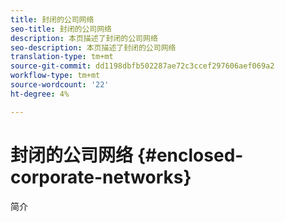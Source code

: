 ```yaml
---
title: 封闭的公司网络
seo-title: 封闭的公司网络
description: 本页描述了封闭的公司网络
seo-description: 本页描述了封闭的公司网络
translation-type: tm+mt
source-git-commit: dd1198dbfb502287ae72c3ccef297606aef069a2
workflow-type: tm+mt
source-wordcount: '22'
ht-degree: 4%

---
```



# 封闭的公司网络 {#enclosed-corporate-networks}

简介